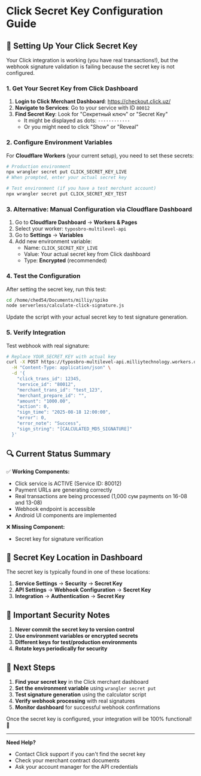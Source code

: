# Click Secret Key Configuration Guide

## 🔐 Setting Up Your Click Secret Key

Your Click integration is working (you have real transactions!), but the webhook signature validation is failing because the secret key is not configured.

### 1. Get Your Secret Key from Click Dashboard

1. **Login to Click Merchant Dashboard**: https://checkout.click.uz/
2. **Navigate to Services**: Go to your service with ID `80012`
3. **Find Secret Key**: Look for "Секретный ключ" or "Secret Key"
   - It might be displayed as dots: `············`
   - Or you might need to click "Show" or "Reveal"

### 2. Configure Environment Variables

For **Cloudflare Workers** (your current setup), you need to set these secrets:

```bash
# Production environment
npx wrangler secret put CLICK_SECRET_KEY_LIVE
# When prompted, enter your actual secret key

# Test environment (if you have a test merchant account)
npx wrangler secret put CLICK_SECRET_KEY_TEST
```

### 3. Alternative: Manual Configuration via Cloudflare Dashboard

1. Go to **Cloudflare Dashboard** → **Workers & Pages**
2. Select your worker: `typosbro-multilevel-api`
3. Go to **Settings** → **Variables**
4. Add new environment variable:
   - Name: `CLICK_SECRET_KEY_LIVE`
   - Value: Your actual secret key from Click dashboard
   - Type: **Encrypted** (recommended)

### 4. Test the Configuration

After setting the secret key, run this test:

```bash
cd /home/ched54/Documents/milliy/spiko
node serverless/calculate-click-signature.js
```

Update the script with your actual secret key to test signature generation.

### 5. Verify Integration

Test webhook with real signature:

```bash
# Replace YOUR_SECRET_KEY with actual key
curl -X POST https://typosbro-multilevel-api.milliytechnology.workers.dev/api/payment/click/webhook \
  -H "Content-Type: application/json" \
  -d '{
    "click_trans_id": 12345,
    "service_id": "80012",
    "merchant_trans_id": "test_123",
    "merchant_prepare_id": "",
    "amount": "1000.00",
    "action": 0,
    "sign_time": "2025-08-18 12:00:00",
    "error": 0,
    "error_note": "Success",
    "sign_string": "[CALCULATED_MD5_SIGNATURE]"
  }'
```

## 🔍 Current Status Summary

✅ **Working Components:**
- Click service is ACTIVE (Service ID: 80012)
- Payment URLs are generating correctly
- Real transactions are being processed (1,000 сум payments on 16-08 and 13-08)
- Webhook endpoint is accessible
- Android UI components are implemented

❌ **Missing Component:**
- Secret key for signature verification

## 📝 Secret Key Location in Dashboard

The secret key is typically found in one of these locations:

1. **Service Settings** → **Security** → **Secret Key**
2. **API Settings** → **Webhook Configuration** → **Secret Key**  
3. **Integration** → **Authentication** → **Secret Key**

## 🚨 Important Security Notes

1. **Never commit the secret key to version control**
2. **Use environment variables or encrypted secrets**
3. **Different keys for test/production environments**
4. **Rotate keys periodically for security**

## 🎯 Next Steps

1. **Find your secret key** in the Click merchant dashboard
2. **Set the environment variable** using `wrangler secret put`
3. **Test signature generation** using the calculator script
4. **Verify webhook processing** with real signatures
5. **Monitor dashboard** for successful webhook confirmations

Once the secret key is configured, your integration will be 100% functional! 🎉

---

**Need Help?**
- Contact Click support if you can't find the secret key
- Check your merchant contract documents
- Ask your account manager for the API credentials
